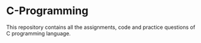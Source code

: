 # C-Programming
This repository contains all the assignments, code and practice questions of C programming language. 
